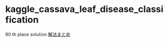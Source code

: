 # kaggle_cassava_leaf_disease_classification
80 th place solution
[解法まとめ](https://www.notion.so/Cassava-3ba11f2f9d1644c4a8da4375c052292c)
